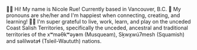 👋🏽 Hi! My name is Nicole Rue! Currently based in Vancouver, B.C. 
🌱 My pronouns are she/her and I'm happiest when connecting, creating, and learning! 
🙏🏽 I'm super grateful to live, work, learn, and play on the unceded Coast Salish Territories, specifically the unceded, ancestral and traditional territories of the xʷməθkʷəy̓əm (Musqueam), Sḵwx̱wú7mesh (Squamish) and səlilwətaɬ (Tsleil-Waututh) nations.
